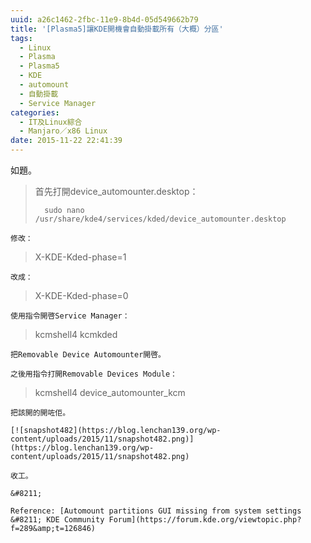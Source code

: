 ```yaml
---
uuid: a26c1462-2fbc-11e9-8b4d-05d549662b79
title: '[Plasma5]讓KDE開機會自動掛載所有（大概）分區'
tags:
  - Linux
  - Plasma
  - Plasma5
  - KDE　
  - automount
  - 自動掛載
  - Service Manager
categories:
  - IT及Linux綜合
  - Manjaro／x86 Linux
date: 2015-11-22 22:41:39
---
```


如題。

> 首先打開device_automounter.desktop：
>
> 		sudo nano /usr/share/kde4/services/kded/device_automounter.desktop

	修改：

> X-KDE-Kded-phase=1

	改成：

> X-KDE-Kded-phase=0

	使用指令開啓Service Manager：

> kcmshell4 kcmkded

	把Removable Device Automounter開啓。

	之後用指令打開Removable Devices Module：

> kcmshell4 device_automounter_kcm

	把該開的開咗佢。

	[![snapshot482](https://blog.lenchan139.org/wp-content/uploads/2015/11/snapshot482.png)](https://blog.lenchan139.org/wp-content/uploads/2015/11/snapshot482.png)

	收工。

	&#8211;

	Reference: [Automount partitions GUI missing from system settings &#8211; KDE Community Forum](https://forum.kde.org/viewtopic.php?f=289&amp;t=126846)
